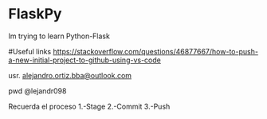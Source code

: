 # FlaskPy
Im trying to learn Python-Flask


#Useful links
https://stackoverflow.com/questions/46877667/how-to-push-a-new-initial-project-to-github-using-vs-code

usr.
alejandro.ortiz.bba@outlook.com

pwd
@lejandr098

Recuerda el proceso
    1.-Stage
    2.-Commit
    3.-Push